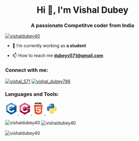 <h1 align="center">Hi 👋, I'm Vishal Dubey</h1>
<h3 align="center">A passionate Competitve coder from India</h3>

<p align="left"> <a href="https://github.com/ryo-ma/github-profile-trophy"><img src="https://github-profile-trophy.vercel.app/?username=vishaldubey40" alt="vishaldubey40" /></a> </p>

- 🔭 I’m currently working as **a student**

- 📫 How to reach me **dubeyv571@gmail.com**

<h3 align="left">Connect with me:</h3>
<p align="left">
<a href="https://www.codechef.com/users/vishal_571" target="blank"><img align="center" src="https://cdn.jsdelivr.net/npm/simple-icons@3.1.0/icons/codechef.svg" alt="vishal_571" height="30" width="40" /></a>
<a href="https://codeforces.com/profile/vishal_dubey786" target="blank"><img align="center" src="https://cdn.jsdelivr.net/npm/simple-icons@3.0.1/icons/codeforces.svg" alt="vishal_dubey786" height="30" width="40" /></a>
</p>

<h3 align="left">Languages and Tools:</h3>
<p align="left"> <a href="https://www.cprogramming.com/" target="_blank"> <img src="https://raw.githubusercontent.com/devicons/devicon/master/icons/c/c-original.svg" alt="c" width="40" height="40"/> </a> <a href="https://www.w3schools.com/cpp/" target="_blank"> <img src="https://raw.githubusercontent.com/devicons/devicon/master/icons/cplusplus/cplusplus-original.svg" alt="cplusplus" width="40" height="40"/> </a> <a href="https://www.w3.org/html/" target="_blank"> <img src="https://raw.githubusercontent.com/devicons/devicon/master/icons/html5/html5-original-wordmark.svg" alt="html5" width="40" height="40"/> </a> <a href="https://www.python.org" target="_blank"> <img src="https://raw.githubusercontent.com/devicons/devicon/master/icons/python/python-original.svg" alt="python" width="40" height="40"/> </a> </p>

<p><img align="left" src="https://github-readme-stats.vercel.app/api/top-langs?username=vishaldubey40&show_icons=true&locale=en&layout=compact" alt="vishaldubey40" /></p>

<p>&nbsp;<img align="center" src="https://github-readme-stats.vercel.app/api?username=vishaldubey40&show_icons=true&locale=en" alt="vishaldubey40" /></p>

<p><img align="center" src="https://github-readme-streak-stats.herokuapp.com/?user=vishaldubey40&" alt="vishaldubey40" /></p>
